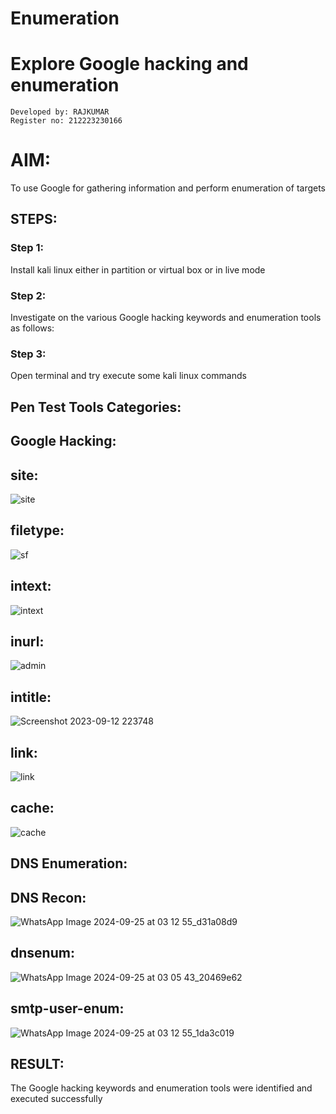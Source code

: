# Enumeration

# Explore Google hacking and enumeration 
```
Developed by: RAJKUMAR
Register no: 212223230166
```
# AIM:
To use Google for gathering information and perform enumeration of targets

## STEPS:
### Step 1:
Install kali linux either in partition or virtual box or in live mode

### Step 2:
Investigate on the various Google hacking keywords and enumeration tools as follows:

### Step 3:
Open terminal and try execute some kali linux commands

## Pen Test Tools Categories:  
## Google Hacking:
## site:
![site](https://github.com/Reebak04/Enumeration/assets/118364993/38cbd459-719e-49d9-a79b-a427a6235289)
## filetype:
![sf](https://github.com/Reebak04/Enumeration/assets/118364993/a8c4f70e-d872-4f91-b339-003b3e9a5266)
## intext: 
![intext](https://github.com/Reebak04/Enumeration/assets/118364993/ef8cc91f-4784-4877-9a8d-a60307d07079)
## inurl: 
![admin](https://github.com/Reebak04/Enumeration/assets/118364993/71f41b2c-b972-48da-9491-ec51785f25df)
## intitle: 
![Screenshot 2023-09-12 223748](https://github.com/Reebak04/Enumeration/assets/118364993/4f142752-1c1b-4437-a103-6429215794a8)
## link:
![link](https://github.com/Reebak04/Enumeration/assets/118364993/998825ee-d0c6-42cd-be21-3a02a700f1df)
## cache: 
![cache](https://github.com/Reebak04/Enumeration/assets/118364993/09b114f0-72e3-4d1d-8bba-19856bc5a088)

## DNS Enumeration:
## DNS Recon:
![WhatsApp Image 2024-09-25 at 03 12 55_d31a08d9](https://github.com/user-attachments/assets/ddc889d1-2fc1-435a-95a7-fe4706f39edc)

## dnsenum:
![WhatsApp Image 2024-09-25 at 03 05 43_20469e62](https://github.com/user-attachments/assets/742e51df-96ab-428a-90d9-42e440db1d3a)

## smtp-user-enum:
![WhatsApp Image 2024-09-25 at 03 12 55_1da3c019](https://github.com/user-attachments/assets/54f896b9-08d6-49c6-8311-56f16102ca53)

## RESULT:
The Google hacking keywords and enumeration tools were identified and executed successfully

